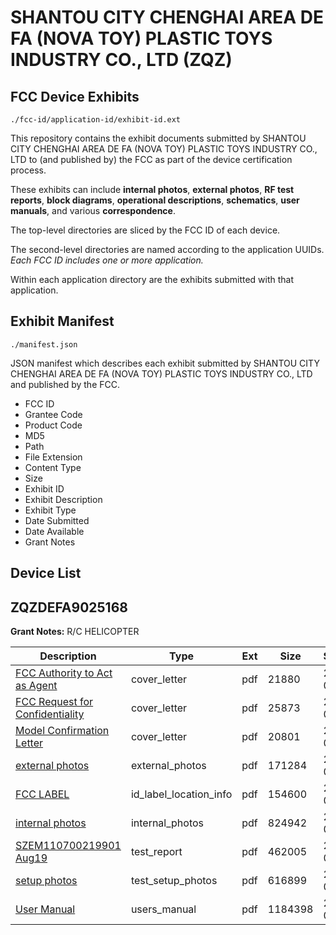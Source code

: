 # SHANTOU CITY CHENGHAI AREA DE FA (NOVA TOY) PLASTIC TOYS INDUSTRY CO., LTD (ZQZ)
## FCC Device Exhibits

```
./fcc-id/application-id/exhibit-id.ext
```

This repository contains the exhibit documents submitted by SHANTOU CITY CHENGHAI AREA DE FA (NOVA TOY) PLASTIC TOYS INDUSTRY CO., LTD to (and published by) the FCC as part of the device certification process.

These exhibits can include **internal photos**, **external photos**, **RF test reports**, **block diagrams**, **operational descriptions**, **schematics**, **user manuals**, and various **correspondence**.

The top-level directories are sliced by the FCC ID of each device.

The second-level directories are named according to the application UUIDs. *Each FCC ID includes one or more application.*

Within each application directory are the exhibits submitted with that application. 

## Exhibit Manifest

```
./manifest.json
```

JSON manifest which describes each exhibit submitted by SHANTOU CITY CHENGHAI AREA DE FA (NOVA TOY) PLASTIC TOYS INDUSTRY CO., LTD and published by the FCC.

- FCC ID
- Grantee Code
- Product Code
- MD5
- Path
- File Extension
- Content Type
- Size
- Exhibit ID
- Exhibit Description
- Exhibit Type
- Date Submitted
- Date Available
- Grant Notes

## Device List
## ZQZDEFA9025168
**Grant Notes:** R/C HELICOPTER

| Description | Type | Ext | Size | Submitted | Available |
| ----------- | ---- | --- | ---- | --------- | --------- |
| [FCC Authority to Act as Agent](ZQZDEFA9025168/365aa519c21964ff9cf9a3a300a0bbba/1526127.pdf) | cover_letter | pdf | 21880 | 2011-08-19 | 2011-08-19 |
| [FCC Request  for Confidentiality](ZQZDEFA9025168/365aa519c21964ff9cf9a3a300a0bbba/1526128.pdf) | cover_letter | pdf | 25873 | 2011-08-19 | 2011-08-19 |
| [Model Confirmation Letter](ZQZDEFA9025168/365aa519c21964ff9cf9a3a300a0bbba/1526129.pdf) | cover_letter | pdf | 20801 | 2011-08-19 | 2011-08-19 |
| [external photos](ZQZDEFA9025168/365aa519c21964ff9cf9a3a300a0bbba/1526130.pdf) | external_photos | pdf | 171284 | 2011-08-19 | 2011-08-19 |
| [FCC LABEL](ZQZDEFA9025168/365aa519c21964ff9cf9a3a300a0bbba/1526131.pdf) | id_label_location_info | pdf | 154600 | 2011-08-19 | 2011-08-19 |
| [internal photos](ZQZDEFA9025168/365aa519c21964ff9cf9a3a300a0bbba/1526132.pdf) | internal_photos | pdf | 824942 | 2011-08-19 | 2011-08-19 |
| [SZEM110700219901 Aug19](ZQZDEFA9025168/365aa519c21964ff9cf9a3a300a0bbba/1526136.pdf) | test_report | pdf | 462005 | 2011-08-19 | 2011-08-19 |
| [setup photos](ZQZDEFA9025168/365aa519c21964ff9cf9a3a300a0bbba/1526137.pdf) | test_setup_photos | pdf | 616899 | 2011-08-19 | 2011-08-19 |
| [User Manual](ZQZDEFA9025168/365aa519c21964ff9cf9a3a300a0bbba/1526238.pdf) | users_manual | pdf | 1184398 | 2011-08-19 | 2011-08-19 |

